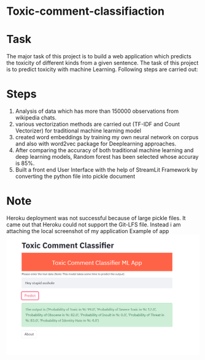 # Toxic-comment-classifiaction

# Task
The major task of this project is to build a web application which predicts the toxicity of different kinds from a given sentence. The task of this project is to predict toxicity with machine Learning. 
Following steps are carried out:
# Steps
1. Analysis of data which has more than 150000 observations from wikipedia chats.
2. various vectorization methods are carried out (TF-IDF and Count Vectorizer) for traditional machine learning model
3. created word embeddings by training my own neural network on corpus and also with word2vec package for Deeplearning approaches.  
4. After comparing the accuracy of both  traditional machine learning and deep learning models, Random forest has been selected whose accuray is 85%.
5. Built a front end User Interface with the help of StreamLit Framework by converting the python file into pickle document
# Note
Heroku deployment was not successful because of large pickle files. It came out that Heroku could not support the Git-LFS file.
Instead i am attaching the local screenshot of my application
Example of app
![](Capture.PNG)
